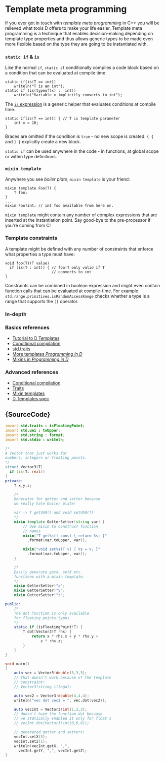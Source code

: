 # Template meta programming

If you ever got in touch with *template meta programming*
in C++ you will be relieved what tools D offers to make
your life easier. Template meta programming is a technique
that enables decision-making depending on template type properties
and thus allows generic types to be made even more flexible
based on the type they are going to be instantiated with.

### `static if` & `is`

Like the normal `if`, `static if` conditionally
compiles a code block based on a condition that can
be evaluated at compile time:

    static if(is(T == int))
        writeln("T is an int");
    static if (is(typeof(x) :  int))
        writeln("Variable x implicitly converts to int");

The [`is` expression](http://wiki.dlang.org/Is_expression) is
a generic helper that evaluates conditions at compile time.

    static if(is(T == int)) { // T is template parameter
        int x = 10;
    }

Braces are omitted if the condition is `true` - no new scope is created.
`{ {` and `} }` explicitly create a new block.

`static if` can be used anywhere in the code - in functions,
at global scope or within type definitions.

### `mixin template`

Anywhere you see *boiler plate*, `mixin template`
is your friend:

    mixin template Foo(T) {
        T foo;
    }
    ...
    mixin Foo!int; // int foo available from here on.

`mixin template` might contain any number of
complex expressions that are inserted at the instantiation
point. Say good-bye to the
pre-processor if you're coming from C!

### Template constraints

A template might be defined with any number of
constraints that enforce what properties
a type must have:

    void foo(T)(T value)
      if (is(T : int)) { // foo!T only valid if T
                         // converts to int
    }

Constraints can be combined in boolean expression
and might even contain function calls that can be evaluated
at compile-time. For example `std.range.primitives.isRandomAccessRange`
checks whether a type is a range that supports
the `[]` operator.

### In-depth

### Basics references

- [Tutorial to D Templates](https://github.com/PhilippeSigaud/D-templates-tutorial)
- [Conditional compilation](http://ddili.org/ders/d.en/cond_comp.html)
- [std.traits](https://dlang.org/phobos/std_traits.html)
- [More templates  _Programming in D_](http://ddili.org/ders/d.en/templates_more.html)
- [Mixins in  _Programming in D_](http://ddili.org/ders/d.en/mixin.html)

### Advanced references

- [Conditional compilation](https://dlang.org/spec/version.html)
- [Traits](https://dlang.org/spec/traits.html)
- [Mixin templates](https://dlang.org/spec/template-mixin.html)
- [D Templates spec](https://dlang.org/spec/template.html)

## {SourceCode}

```d
import std.traits : isFloatingPoint;
import std.uni : toUpper;
import std.string : format;
import std.stdio : writeln;

/*
A Vector that just works for
numbers, integers or floating points.
*/
struct Vector3(T)
  if (is(T: real))
{
private:
    T x,y,z;

    /*
    Generator for getter and setter because
    we really hate boiler plate!

    var -> T getVAR() and void setVAR(T)
    */
    mixin template GetterSetter(string var) {
        // Use mixin to construct function
        // names
        mixin("T get%s() const { return %s; }"
          .format(var.toUpper, var));

        mixin("void set%s(T v) { %s = v; }"
          .format(var.toUpper, var));
    }

    /*
    Easily generate getX, setX etc.
    functions with a mixin template.
    */
    mixin GetterSetter!"x";
    mixin GetterSetter!"y";
    mixin GetterSetter!"z";

public:
    /*
    The dot function is only available
    for floating points types
    */
    static if (isFloatingPoint!T) {
        T dot(Vector3!T rhs) {
            return x * rhs.x + y * rhs.y +
                z * rhs.z;
        }
    }
}

void main()
{
    auto vec = Vector3!double(3,3,3);
    // That doesn't work because of the template
    // constraint!
    // Vector3!string illegal;

    auto vec2 = Vector3!double(4,4,4);
    writeln("vec dot vec2 = ", vec.dot(vec2));

    auto vecInt = Vector3!int(1,2,3);
    // doesn't have the function dot because
    // we statically enabled it only for float's
    // vecInt.dot(Vector3!int(0,0,0));

    // generated getter and setters!
    vecInt.setX(3);
    vecInt.setZ(1);
    writeln(vecInt.getX, ",",
      vecInt.getY, ",", vecInt.getZ);
}
```
